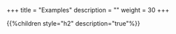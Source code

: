 +++
title = "Examples"
description = ""
weight = 30
+++

{{%children style="h2" description="true"%}}
